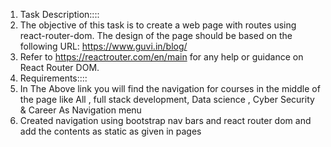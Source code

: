 1. Task Description::::
2. The objective of this task is to create a web page with routes using react-router-dom. The design of the page should be based on the following URL: https://www.guvi.in/blog/
3. Refer to https://reactrouter.com/en/main for any help or guidance on React Router DOM.
4. Requirements::::
5. In The Above link you will find the navigation for courses in the middle of the page like All , full stack development, Data science , Cyber Security & Career As Navigation menu
6. Created navigation using bootstrap nav bars and react router dom and add the contents as static as given in pages

